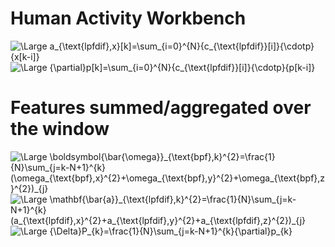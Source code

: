 # Human Activity Workbench

<img src="https://latex.codecogs.com/svg.latex?\Large&space;a_{\text{lpfdif},x}[k]=\sum_{i=0}^{N}{c_{\text{lpfdif}}[i]}{\cdotp}{x[k-i]}" title="\Large a_{\text{lpfdif},x}[k]=\sum_{i=0}^{N}{c_{\text{lpfdif}}[i]}{\cdotp}{x[k-i]}" />

<img src="https://latex.codecogs.com/svg.latex?\Large&space;{\partial}p[k]=\sum_{i=0}^{N}{c_{\text{lpfdif}}[i]}{\cdotp}{p[k-i]}" title="\Large {\partial}p[k]=\sum_{i=0}^{N}{c_{\text{lpfdif}}[i]}{\cdotp}{p[k-i]}" />



# Features summed/aggregated over the window

<img src="https://latex.codecogs.com/svg.latex?\Large&space;\boldsymbol{\bar{\omega}}_{\text{bpf},k}^{2}=\frac{1}{N}\sum_{j=k-N+1}^{k}(\omega_{\text{bpf},x}^{2}+\omega_{\text{bpf},y}^{2}+\omega_{\text{bpf},z}^{2})_{j}" title="\Large \boldsymbol{\bar{\omega}}_{\text{bpf},k}^{2}=\frac{1}{N}\sum_{j=k-N+1}^{k}(\omega_{\text{bpf},x}^{2}+\omega_{\text{bpf},y}^{2}+\omega_{\text{bpf},z}^{2})_{j}" />

<img src="https://latex.codecogs.com/svg.latex?\Large&space;\mathbf{\bar{a}}_{\text{lpfdif},k}^{2}=\frac{1}{N}\sum_{j=k-N+1}^{k}(a_{\text{lpfdif},x}^{2}+a_{\text{lpfdif},y}^{2}+a_{\text{lpfdif},z}^{2})_{j}" title="\Large \mathbf{\bar{a}}_{\text{lpfdif},k}^{2}=\frac{1}{N}\sum_{j=k-N+1}^{k}(a_{\text{lpfdif},x}^{2}+a_{\text{lpfdif},y}^{2}+a_{\text{lpfdif},z}^{2})_{j}" />

<img src="https://latex.codecogs.com/svg.latex?\Large&space;{\Delta}P_{k}=\frac{1}{N}\sum_{j=k-N+1}^{k}{\partial}p_{k}" title="\Large {\Delta}P_{k}=\frac{1}{N}\sum_{j=k-N+1}^{k}{\partial}p_{k}" />

  

